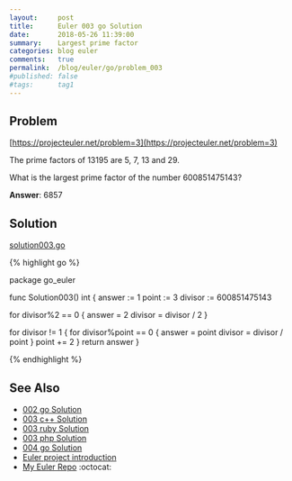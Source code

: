 ```yaml
---
layout:     post
title:      Euler 003 go Solution
date:       2018-05-26 11:39:00
summary:    Largest prime factor
categories: blog euler
comments:   true
permalink:  /blog/euler/go/problem_003
#published: false
#tags:      tag1
---
```


## Problem

[https://projecteuler.net/problem=3](https://projecteuler.net/problem=3)

The prime factors of 13195 are 5, 7, 13 and 29.

What is the largest prime factor of the number 600851475143?

**Answer**:  6857

## Solution

[solution003.go](https://github.com/tvarley/go_euler/blob/master/solution003.go)

{% highlight go %}

package go_euler

func Solution003() int {
  answer := 1
  point := 3
  divisor := 600851475143

  for divisor%2 == 0 {
    answer = 2
    divisor = divisor / 2
  }

  for divisor != 1 {
    for divisor%point == 0 {
      answer = point
      divisor = divisor / point
    }
    point += 2
  }
  return answer
}

{% endhighlight %}

## See Also
* [002 go Solution]({{site.baseurl}}/blog/euler/go/problem_002)
* [003 c++ Solution]({{site.baseurl}}/blog/euler/cpp/problem_003)
* [003 ruby Solution]({{site.baseurl}}/blog/euler/ruby/problem_003)
* [003 php Solution]({{site.baseurl}}/blog/euler/php/problem_003)
* [004 go Solution]({{site.baseurl}}/blog/euler/go/problem_004)
* [Euler project introduction]({{site.baseurl}}/blog/euler/introduction)
* [My Euler Repo](https://github.com/tvarley/euler) :octocat:
